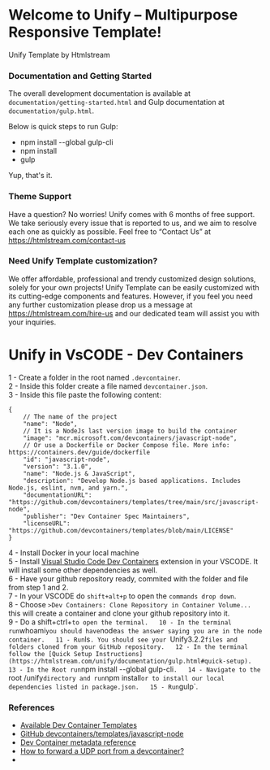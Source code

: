 # Welcome to Unify – Multipurpose Responsive Template! #

Unify Template by Htmlstream

### Documentation and Getting Started ###

The overall development documentation is available at `documentation/getting-started.html` and Gulp documentation at `documentation/gulp.html`.

Below is quick steps to run Gulp:

- npm install --global gulp-cli
- npm install
- gulp

Yup, that's it.

### Theme Support ###

Have a question? No worries! Unify comes with 6 months of free support. We take seriously every issue that is reported to us, and we aim to resolve each one as quickly as possible. Feel free to “Contact Us” at https://htmlstream.com/contact-us

### Need Unify Template customization? ###

We offer affordable, professional and trendy customized design solutions, solely for your own projects! Unify Template can be easily customized with its cutting-edge components and features. However, if you feel you need any further customization please drop us a message at https://htmlstream.com/hire-us and our dedicated team will assist you with your inquiries.

# Unify in VsCODE - Dev Containers
1 - Create a folder in the root named `.devcontainer`.  
2 - Inside this folder create a file named `devcontainer.json`.  
3 - Inside this file paste the following content:  
```
{
    // The name of the project
	"name": "Node",
	// It is a NodeJs last version image to build the container 
    "image": "mcr.microsoft.com/devcontainers/javascript-node",
    // Or use a Dockerfile or Docker Compose file. More info: https://containers.dev/guide/dockerfile
    "id": "javascript-node",
    "version": "3.1.0",
    "name": "Node.js & JavaScript",
    "description": "Develop Node.js based applications. Includes Node.js, eslint, nvm, and yarn.",
    "documentationURL": "https://github.com/devcontainers/templates/tree/main/src/javascript-node",
    "publisher": "Dev Container Spec Maintainers",
    "licenseURL": "https://github.com/devcontainers/templates/blob/main/LICENSE"
}
```
4 - Install Docker in your local machine  
5 - Install [Visual Studio Code Dev Containers](https://marketplace.visualstudio.com/items?itemName=ms-vscode-remote.remote-containers) extension in your VSCODE. It will install some other dependencies as well.  
6 - Have your github repository ready, commited with the folder and file from step 1 and 2.  
7 - In your VSCODE do `shift+alt+p` to open the `commands drop down`.  
8 - Choose `>Dev Containers: Clone Repository in Container Volume...` this will create a container and clone your github repository into it.  
9 - Do a shift+ctrl+` to open the terminal.  
10 - In the terminal run `whoami` you should have `node` as the answer saying you are in the node container.  
11 - Run `ls`. You should see your `Unify3.2.2` files and folders cloned from your GitHub repository.  
12 - In the terminal follow the [Quick Setup Instructions](https://htmlstream.com/unify/documentation/gulp.html#quick-setup).  
13 - In the Root run `npm install --global gulp-cli`.  
14 - Navigate to the `root /unify` directory and run `npm install` or to install our local dependencies listed in package.json.  
15 - Run `gulp`.  



### References
- [Available Dev Container Templates](https://containers.dev/templates)
- [GitHub devcontainers/templates/javascript-node](https://github.com/devcontainers/templates/tree/main/src/javascript-node)
- [Dev Container metadata reference](https://containers.dev/implementors/json_reference/)
- [How to forward a UDP port from a devcontainer?](https://stackoverflow.com/questions/69002661/how-to-forward-a-udp-port-from-a-devcontainer)
- 